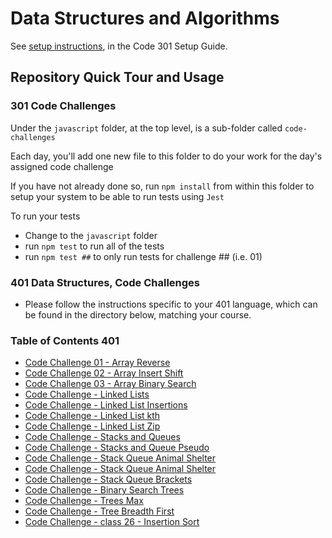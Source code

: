 # Data Structures and Algorithms

See [setup instructions](https://codefellows.github.io/setup-guide/code-301/3-code-challenges), in the Code 301 Setup Guide.

## Repository Quick Tour and Usage

### 301 Code Challenges

Under the `javascript` folder, at the top level, is a sub-folder called `code-challenges`

Each day, you'll add one new file to this folder to do your work for the day's assigned code challenge

If you have not already done so, run `npm install` from within this folder to setup your system to be able to run tests using `Jest`

To run your tests

- Change to the `javascript` folder
- run `npm test` to run all of the tests
- run `npm test ##` to only run tests for challenge ## (i.e. 01)

### 401 Data Structures, Code Challenges

- Please follow the instructions specific to your 401 language, which can be found in the directory below, matching your course.

### Table of Contents 401

- [Code Challenge 01 - Array Reverse](javascript/array-reverse/README.md)
- [Code Challenge 02 - Array Insert Shift](javascript/array-insert-shift/README.md)
- [Code Challenge 03 - Array Binary Search](javascript/array-binary-search/README.md)
- [Code Challenge - Linked Lists](javascript/linked-lists/README.md)
- [Code Challenge - Linked List Insertions](javascript/linked-list-insertions/README.md)
- [Code Challenge - Linked List kth](javascript/cc-07-linked-list-kth/README.md)
- [Code Challenge - Linked List Zip](javascript/cc08-linked-list-zip/README.md)
- [Code Challenge - Stacks and Queues](javascript/stacks-and-queues-class10/README.md)
- [Code Challenge - Stacks and Queue Pseudo](javascript/stacks-queue-pseudo-class11/README.md)
- [Code Challenge - Stack Queue Animal Shelter](javascript/stack-queue-pseudo-class11/README.md)
- [Code Challenge - Stack Queue Animal Shelter](javascript/stack-queue-animal-shelter-class12/README.md)
- [Code Challenge - Stack Queue Brackets](javascript/stack-queue-brackets-class13/README.md)
- [Code Challenge - Binary Search Trees](javascript/trees-class15.md)
- [Code Challenge - Trees Max](javascript/tree-max-class16.md)
- [Code Challenge - Tree Breadth First](javascript/tree-breadth-first-class17/README.md)
- [Code Challenge - class 26 - Insertion Sort](javascript/cc26-insertionsort/BLOG.md)
